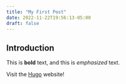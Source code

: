 ```yaml
---
title: "My First Post"
date: 2022-11-22T19:56:13-05:00
draft: false
---
```


## Introduction

This is **bold** text, and this is *emphasized* text.

Visit the [Hugo](https://gohugo.io) website!
